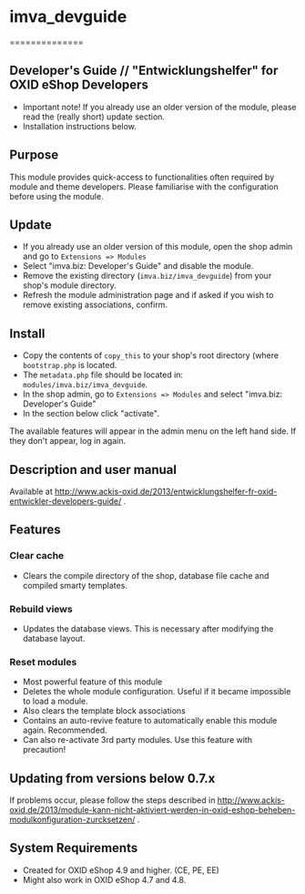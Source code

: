 # imva_devguide
==============
## Developer's Guide // "Entwicklungshelfer" for OXID eShop Developers

*	Important note! If you already use an older version of the module, please read the (really short) update section.
*	Installation instructions below.



## Purpose

This module provides quick-access to functionalities often required by module and theme developers. Please
familiarise with the configuration before using the module.





## Update

*	If you already use an older version of this module, open the shop admin and go to `Extensions => Modules`
*	Select "imva.biz: Developer's Guide" and disable the module.
*	Remove the existing directory (`imva.biz/imva_devguide`) from your shop's module directory.
*	Refresh the module administration page and if asked if you wish to remove existing associations, confirm.

## Install
*	Copy the contents of `copy_this` to your shop's root directory (where `bootstrap.php` is located.
*	The `metadata.php` file should be located in: `modules/imva.biz/imva_devguide`.
*	In the shop admin, go to `Extensions => Modules` and select "imva.biz: Developer's Guide"
*	In the section below click "activate".

The available features will appear in the admin menu on the left hand side. If they don't appear, log in again.



## Description and user manual
Available at http://www.ackis-oxid.de/2013/entwicklungshelfer-fr-oxid-entwickler-developers-guide/ .



## Features



### Clear cache

*	Clears the compile directory of the shop, database file cache and compiled smarty templates.



### Rebuild views

*	Updates the database views. This is necessary after modifying the database layout.



### Reset modules

*	Most powerful feature of this module
*	Deletes the whole module configuration. Useful if it became impossible to load a module.
*	Also clears the template block associations
*	Contains an auto-revive feature to automatically enable this module again. Recommended.
*	Can also re-activate 3rd party modules. Use this feature with precaution!



## Updating from versions below 0.7.x
If problems occur, please follow the steps described in http://www.ackis-oxid.de/2013/module-kann-nicht-aktiviert-werden-in-oxid-eshop-beheben-modulkonfiguration-zurcksetzen/ .

## System Requirements
*	Created for OXID eShop 4.9 and higher. (CE, PE, EE)
*	Might also work in OXID eShop 4.7 and 4.8.
